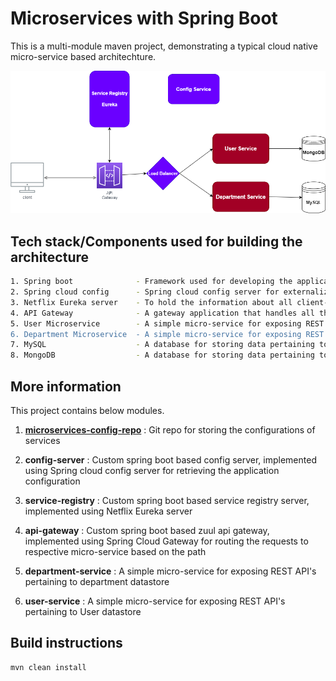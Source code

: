 # Microservices with Spring Boot
This is a multi-module maven project, demonstrating a typical cloud native micro-service based architechture.

![Screenshot](MicroserviceDiagram.PNG)

## Tech stack/Components used for building the architecture
```bash
1. Spring boot 				- Framework used for developing the applications
2. Spring cloud config		- Spring cloud config server for externalizing the configurations
3. Netflix Eureka server	- To hold the information about all client-service applications 
4. API Gateway			    - A gateway application that handles all the requests and does the dynamic routing of microservice applications.
5. User Microservice	    - A simple micro-service for exposing REST API's pertaining to User datastore
6. Department Microservice  - A simple micro-service for exposing REST API's pertaining to Department datastore
7. MySQL                    - A database for storing data pertaining to Departments
8. MongoDB				    - A database for storing data pertaining to Users
```
## More information
This project contains below modules.

1. **[microservices-config-repo](https://github.com/shabanabd/microservices-config-repo)** : Git repo for storing the configurations of services

2. **config-server** : Custom spring boot based config server, implemented using Spring cloud config server for retrieving the application configuration

3. **service-registry** : Custom spring boot based service registry server, implemented using Netflix Eureka server

4. **api-gateway** : Custom spring boot based zuul api gateway, implemented using Spring Cloud Gateway for routing the requests to respective micro-service based on the path

5. **department-service** : A simple micro-service for exposing REST API's pertaining to department datastore

6. **user-service** : A simple micro-service for exposing REST API's pertaining to User datastore

## Build instructions
```java
mvn clean install
```

